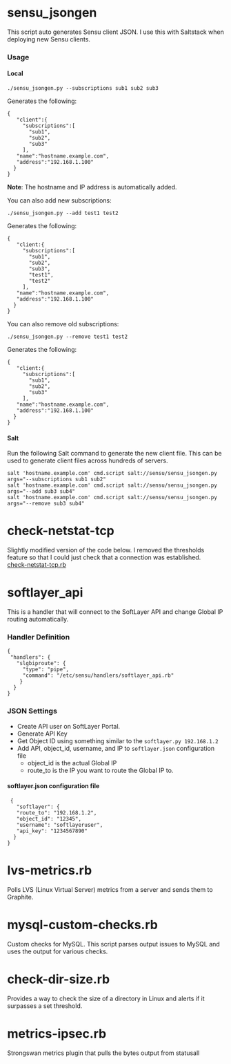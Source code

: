 sensu_jsongen
======================

This script auto generates Sensu client JSON. I use this with Saltstack when deploying new Sensu clients.

### Usage

#### Local
```
./sensu_jsongen.py --subscriptions sub1 sub2 sub3
```

Generates the following:


    {
       "client":{
         "subscriptions":[
           "sub1",
           "sub2",
           "sub3"
         ],
       "name":"hostname.example.com",
       "address":"192.168.1.100"
      }
    }


**Note**: The hostname and IP address is automatically added. 

You can also add new subscriptions: 

```
./sensu_jsongen.py --add test1 test2
```

Generates the following:


    {
       "client:{
         "subscriptions":[
           "sub1",
           "sub2",
           "sub3",
           "test1",
           "test2"
         ],
       "name":"hostname.example.com",
       "address":"192.168.1.100"
      }
    }


You can also remove old subscriptions:

```
./sensu_jsongen.py --remove test1 test2
```

Generates the following:


    {
       "client:{
         "subscriptions":[
           "sub1",
           "sub2",
           "sub3"
         ],
       "name":"hostname.example.com",
       "address":"192.168.1.100"
      }
    }


#### Salt
Run the following Salt command to generate the new client file. This can be used to generate client files across hundreds of servers. 

```
salt 'hostname.example.com' cmd.script salt://sensu/sensu_jsongen.py args="--subscriptions sub1 sub2"
salt 'hostname.example.com' cmd.script salt://sensu/sensu_jsongen.py args="--add sub3 sub4"
salt 'hostname.example.com' cmd.script salt://sensu/sensu_jsongen.py args="--remove sub3 sub4"
```

check-netstat-tcp
======================
Slightly modified version of the code below. I removed the thresholds feature so that I could just check that a connection was established.  
[check-netstat-tcp.rb](https://github.com/sensu/sensu-community-plugins/blob/master/plugins/network/check-netstat-tcp.rb)

softlayer_api
======================
This is a handler that will connect to the SoftLayer API and change Global IP routing automatically. 

### Handler Definition


    {                                                        
     "handlers": {                                           
       "slgbiproute": {                                      
         "type": "pipe",                                     
         "command": "/etc/sensu/handlers/softlayer_api.rb"   
        }                                                    
      }                                                      
    }      
           

### JSON Settings

* Create API user on SoftLayer Portal. 
* Generate API Key
* Get Object ID using something similar to the ```softlayer.py 192.168.1.2```
* Add API, object_id, username, and IP to ```softlayer.json``` configuration file
  * object_id is the actual Global IP
  * route_to is the IP you want to route the Global IP to. 

#### softlayer.json configuration file

     {                                                                                       
       "softlayer": {                                                                        
       "route_to": "192.168.1.2",                                                         
       "object_id": "12345",                                                               
       "username": "softlayeruser",                                             
       "api_key": "1234567890"       
      }                                                                                     
    }   

lvs-metrics.rb
======================
Polls LVS (Linux Virtual Server) metrics from a server and sends them to Graphite. 

mysql-custom-checks.rb
======================
Custom checks for MySQL. This script parses output issues to MySQL and uses the output for various checks. 

check-dir-size.rb
======================
Provides a way to check the size of a directory in Linux and alerts if it surpasses a set threshold. 

metrics-ipsec.rb
======================
Strongswan metrics plugin that pulls the bytes output from statusall

